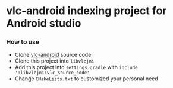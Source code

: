 # vlc-android indexing project for Android studio

### How to use
- Clone [vlc-android](https://code.videolan.org/videolan/vlc-android) source code
- Clone this project into `libvlcjni`
- Add this project into `settings.gradle` with `include ':libvlcjni:vlc_source_code'`
- Change `CMakeLists.txt` to customized your personal need